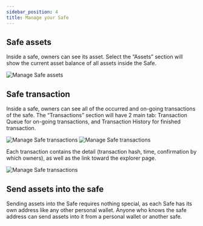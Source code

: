 ```yaml
---
sidebar_position: 4
title: Manage your Safe
---
```


## Safe assets

Inside a safe, owners can see its asset. Select the “Assets” section will show the current asset balance of all assets inside the Safe.

![Manage Safe assets](/img/pyxis-safe/safe_asset_1.png)

## Safe transaction

Inside a safe, owners can see all of the occurred and on-going transactions of the safe. The “Transactions” section will have 2 main tab: Transaction Queue for on-going transactions, and Transaction History for finished transaction.

![Manage Safe transactions](/img/pyxis-safe/safe_transaction_1.png)
![Manage Safe transactions](/img/pyxis-safe/safe_transaction_2.png)

Each transaction contains the detail (transaction hash, time, confirmation by which owners), as well as the link toward the explorer page.

![Manage Safe transactions](/img/pyxis-safe/safe_transaction_3.png)

## Send assets into the safe

Sending assets into the Safe requires nothing special, as each Safe has its own address like any other personal wallet. Anyone who knows the safe address can send assets into it from a personal wallet or another safe.
